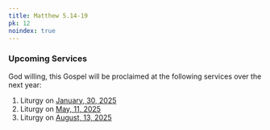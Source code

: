 ```yaml
---
title: Matthew 5.14-19
pk: 12
noindex: true
---
```


### Upcoming Services

God willing, this Gospel will be proclaimed at the following services over the next year:


1. Liturgy on [January, 30, 2025](https://orthocal.info/readings/gregorian/2025/01/30/)
1. Liturgy on [May, 11, 2025](https://orthocal.info/readings/gregorian/2025/05/11/)
1. Liturgy on [August, 13, 2025](https://orthocal.info/readings/gregorian/2025/08/13/)
